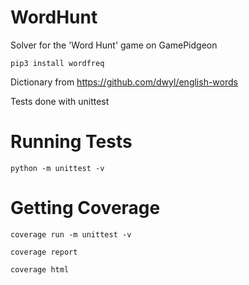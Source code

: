 # WordHunt

Solver for the 'Word Hunt' game on GamePidgeon

`pip3 install wordfreq`

Dictionary from https://github.com/dwyl/english-words

Tests done with unittest

# Running Tests

`python -m unittest -v`

# Getting Coverage

`coverage run -m unittest -v`

`coverage report`

`coverage html`